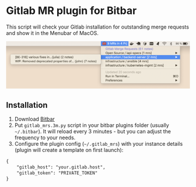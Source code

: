 # Gitlab MR plugin for Bitbar

This script will check your Gitlab installation for outstanding merge requests and show it in the Menubar of MacOS.

![Gitlab_Mrs plugin](img/gitlab_mrs-v1.png)

## Installation

1. Download [Bitbar](https://getbitbar.com/)
2. Put `gitlab_mrs.3m.py` script in your bitbar plugins folder (usually `~/.bitbar`). It will reload every 3 minutes - but you can adjust the frequency to your needs.
3. Configure the plugin config (`~/.gitlab_mrs`) with your instance details (plugin will create a template on first launch):

```
{
    "gitlab_host": "your.gitlab.host",
    "gitlab_token": "PRIVATE_TOKEN"
}
```